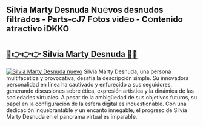 ## Silvia Marty Desnuda N𝚞𝚎vos desn𝚞dos filtr𝚊dos - Parts-cJ7 F𝚘tos vid𝚎o - C𝚘ntenido atr𝚊ctivo iDKKO

# <h2><a href="http://mbcu0d.tromn.icu/?c=Silvia+Marty+Desnuda">🔗👉👉👉 Silvia Marty Desnuda 🔗🔗</a></h2>

[![Silvia Marty Desnuda nuevo](https://i.imgur.com/pEAQMta.gif)](http://mbcu0d.tromn.icu/?c=Silvia+Marty+Desnuda)
Silvia Marty Desnuda, una persona multifacética y provocativa, desafía la descripción simple. Su innovadora personalidad en línea ha cautivado y enfurecido a sus seguidores, generando discusiones sobre ética, expresión artística y la dinámica de las sociedades virtuales. A pesar de la ambigüedad de sus objetivos futuros, su papel en la configuración de la esfera digital es incuestionable. Con una dedicación inquebrantable y un encanto innegable, el progreso de Silvia Marty Desnuda en el panorama virtual es imparable.
